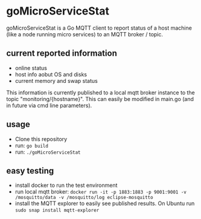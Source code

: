 goMicroServiceStat
==================

goMicroServiceStat is a Go MQTT client to report status of a host machine (like a node running micro services) to an MQTT broker / topic.

current reported information
----------------------------

- online status
- host info aobut OS and disks
- current memory and swap status

This information is currently published to a local mqtt broker instance to the topic "monitoring/{hostname}". This can easily be modified in main.go (and in future via cmd line parameters).

usage
-----

- Clone this repository
- run: `go build`
- run: `./goMicroServiceStat`

easy testing
------------

- install docker to run the test environment
- run local mqtt broker: `docker run -it -p 1883:1883 -p 9001:9001 -v /mosquitto/data -v /mosquitto/log eclipse-mosquitto
`
- install the MQTT explorer to easily see published results. On Ubuntu run `sudo snap install mqtt-explorer`